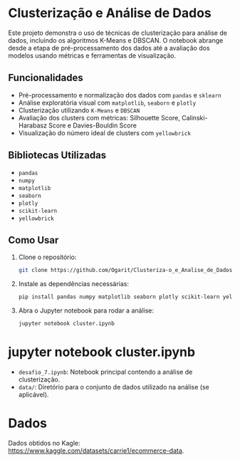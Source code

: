 # Clusterização e Análise de Dados

Este projeto demonstra o uso de técnicas de clusterização para análise de dados, incluindo os algoritmos K-Means e DBSCAN. O notebook abrange desde a etapa de pré-processamento dos dados até a avaliação dos modelos usando métricas e ferramentas de visualização.

## Funcionalidades
- Pré-processamento e normalização dos dados com `pandas` e `sklearn`
- Análise exploratória visual com `matplotlib`, `seaborn` e `plotly`
- Clusterização utilizando `K-Means` e `DBSCAN`
- Avaliação dos clusters com métricas: Silhouette Score, Calinski-Harabasz Score e Davies-Bouldin Score
- Visualização do número ideal de clusters com `yellowbrick`

## Bibliotecas Utilizadas
- `pandas`
- `numpy`
- `matplotlib`
- `seaborn`
- `plotly`
- `scikit-learn`
- `yellowbrick`

## Como Usar
1. Clone o repositório:
   ```bash
   git clone https://github.com/Ogarit/Clusteriza-o_e_Analise_de_Dados_de_um_E-Commerce.git
   ```
2. Instale as dependências necessárias:
   ```bash
   pip install pandas numpy matplotlib seaborn plotly scikit-learn yellowbrick
   ```
3. Abra o Jupyter notebook para rodar a análise:
   ```bash
   jupyter notebook cluster.ipynb
   ```

# jupyter notebook cluster.ipynb
- `desafio_7.ipynb`: Notebook principal contendo a análise de clusterização.
- `data/`: Diretório para o conjunto de dados utilizado na análise (se aplicável).

# Dados
Dados obtidos no Kagle: https://www.kaggle.com/datasets/carrie1/ecommerce-data.
